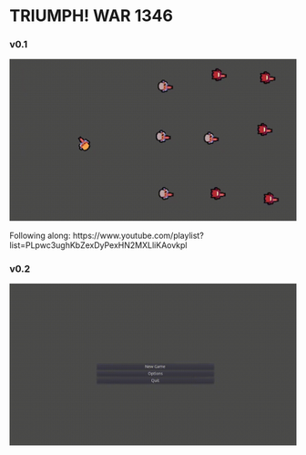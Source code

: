 # TRIUMPH! WAR 1346
<p align="center">
	<h3>v0.1</h3>
	<img src="tdsv1.gif" />
</p>
<p>Following along: https://www.youtube.com/playlist?list=PLpwc3ughKbZexDyPexHN2MXLliKAovkpl</p>
<p align="center">
	<h3>v0.2</h3>
	<img src="tdsv2.gif" />
</p>